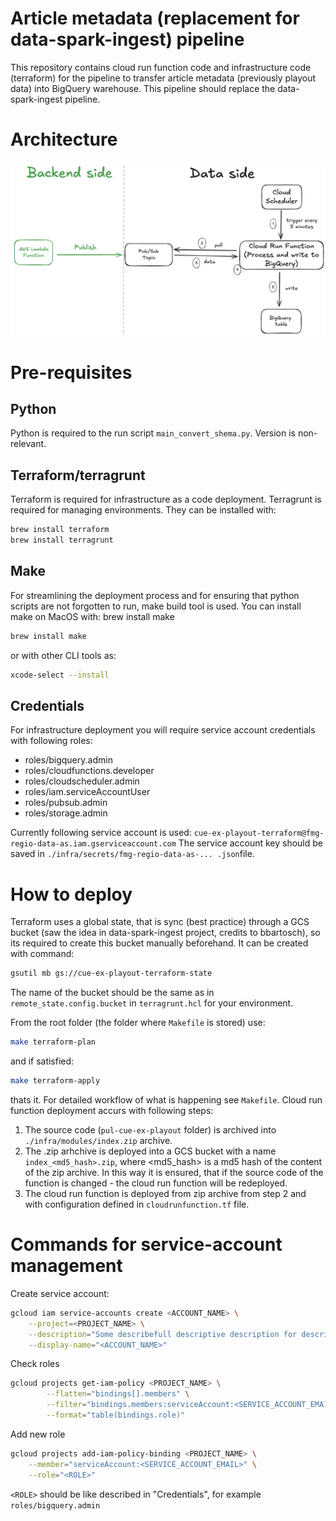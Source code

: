 # Article metadata (replacement for data-spark-ingest) pipeline
This repository contains cloud run function code and infrastructure code (terraform) for the pipeline to transfer article metadata (previously playout data) into BigQuery warehouse. This pipeline should replace the data-spark-ingest pipeline.

# Architecture
![architecture](./images/architecture.png)

# Pre-requisites
## Python
Python is required to the run script `main_convert_shema.py`. Version is non-relevant.
## Terraform/terragrunt
Terraform is required for infrastructure as a code deployment. Terragrunt is required for managing environments. They can be installed with:
```bash
brew install terraform
brew install terragrunt
```
## Make
For streamlining the deployment process and for ensuring that python scripts are not forgotten to run, make build tool is used. You can install make on MacOS with:
brew install make
```bash
brew install make
```
or with other CLI tools as:
```bash
xcode-select --install
```
## Credentials
For infrastructure deployment you will require service account credentials with following roles:
 - roles/bigquery.admin
 - roles/cloudfunctions.developer
 - roles/cloudscheduler.admin
 - roles/iam.serviceAccountUser
 - roles/pubsub.admin
 - roles/storage.admin

Currently following service account is used: `cue-ex-playout-terraform@fmg-regio-data-as.iam.gserviceaccount.com`
The service account key should be saved in `./infra/secrets/fmg-regio-data-as-... .json`file.

# How to deploy
Terraform uses a global state, that is sync (best practice) through a GCS bucket (saw the idea in data-spark-ingest project, credits to bbartosch), so its required to create this bucket manually beforehand. It can be created with command:
```bash
gsutil mb gs://cue-ex-playout-terraform-state
```
The name of the bucket should be the same as in `remote_state.config.bucket` in `terragrunt.hcl` for your environment.

From the root folder (the folder where `Makefile` is stored) use:
```bash
make terraform-plan
```
and if satisfied:
```bash
make terraform-apply
```
thats it. For detailed workflow of what is happening see `Makefile`. Cloud run function deployment accurs with following steps:
1. The source code (`pul-cue-ex-playout` folder) is archived into `./infra/modules/index.zip` archive.
2. The .zip arhchive is deployed into a GCS bucket with a name `index_<md5_hash>.zip`, where <md5_hash> is a md5 hash of the content of the zip archive. In this way it is ensured, that if the source code of the function is changed - the cloud run function will be redeployed.
3. The cloud run function is deployed from zip archive from step 2 and with configuration defined in `cloudrunfunction.tf` file.

# Commands for service-account management

Create service account:
```bash
gcloud iam service-accounts create <ACCOUNT_NAME> \
    --project=<PROJECT_NAME> \
    --description="Some describefull descriptive description for describing that can be desribed" \
    --display-name="<ACCOUNT_NAME>"
```
Check roles
```bash
gcloud projects get-iam-policy <PROJECT_NAME> \
        --flatten="bindings[].members" \
        --filter="bindings.members:serviceAccount:<SERVICE_ACCOUNT_EMAIL>" \
        --format="table(bindings.role)"
```
Add new role
```bash
gcloud projects add-iam-policy-binding <PROJECT_NAME> \
    --member="serviceAccount:<SERVICE_ACCOUNT_EMAIL>" \
    --role="<ROLE>"
```
`<ROLE>` should be like described in "Credentials", for example `roles/bigquery.admin`
